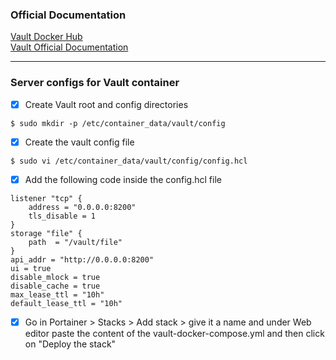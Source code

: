 ### Official Documentation
[Vault Docker Hub](https://hub.docker.com/_/vault "Vault Docker Image Documentation")<br />
[Vault Official Documentation](https://www.vaultproject.io/docs "Vault Official Documentation")

---

### Server configs for Vault container
- [X] Create Vault root and config directories
```
$ sudo mkdir -p /etc/container_data/vault/config
```

- [X] Create the vault config file
```
$ sudo vi /etc/container_data/vault/config/config.hcl
```

- [X] Add the following code inside the config.hcl file
```
listener "tcp" {
    address = "0.0.0.0:8200"
    tls_disable = 1
}
storage "file" {
    path  = "/vault/file"
}
api_addr = "http://0.0.0.0:8200"
ui = true
disable_mlock = true
disable_cache = true
max_lease_ttl = "10h"
default_lease_ttl = "10h"
```

- [X] Go in Portainer > Stacks > Add stack > give it a name and under Web editor paste the content of the vault-docker-compose.yml and then click on "Deploy the stack"

